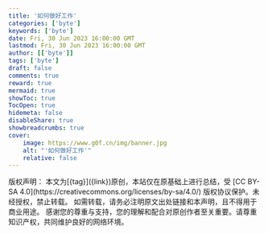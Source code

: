```yaml
---
title: '如何做好工作'
categories: ['byte']
keywords: ['byte']
date: Fri, 30 Jun 2023 16:00:00 GMT
lastmod: Fri, 30 Jun 2023 16:00:00 GMT
author: [['byte']]
tags: ['byte']
draft: false 
comments: true
reward: true 
mermaid: true 
showToc: true 
TocOpen: true 
hidemeta: false 
disableShare: true 
showbreadcrumbs: true 
cover:
    image: https://www.g0f.cn/img/banner.jpg
    alt: "'如何做好工作'"
    relative: false
---
```


<div>

</div>

<div>
版权声明：
本文为[{tag}]({link})原创，本站仅在原基础上进行总结，受 [CC BY-SA 4.0](https://creativecommons.org/licenses/by-sa/4.0/) 版权协议保护。未经授权，禁止转载。
如需转载，请务必注明原文出处链接和本声明，且不得用于商业用途。
感谢您的尊重与支持，您的理解和配合对原创作者至关重要。请尊重知识产权，共同维护良好的网络环境。
</div>

